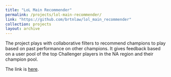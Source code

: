 ```yaml
---
title: "LoL Main Recommender"
permalink: /projects/lol-main-recommender/
link: "https://github.com/brtnlaw/lol_main_recommender"
collection: projects
layout: archive
---
```


The project plays with collaborative filters to recommend champions to play based on past performance on other champions. It gives feedback based on a user pool of the top Challenger players in the NA region and their champion pool. 

The link is [here](https://github.com/brtnlaw/lol_main_recommender).